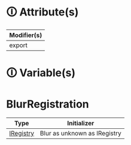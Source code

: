 # &#128712; Attribute(s)

| Modifier(s)                            |
|----------------------------------------|
| export |

# &#128712; Variable(s)

# BlurRegistration

| Type                        | Initializer                       |
|-----------------------------|-----------------------------------|
| [IRegistry](https://hamedfathi.gitbook.io/aurelia-2-doc-api/kernel/interface/di/iregistry) | Blur as unknown as IRegistry |